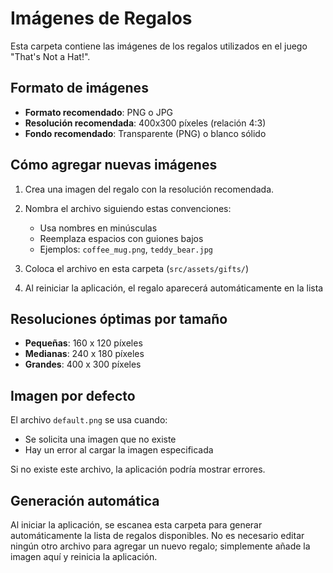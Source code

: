 # Imágenes de Regalos

Esta carpeta contiene las imágenes de los regalos utilizados en el juego "That's Not a Hat!".

## Formato de imágenes

- **Formato recomendado**: PNG o JPG
- **Resolución recomendada**: 400x300 píxeles (relación 4:3)
- **Fondo recomendado**: Transparente (PNG) o blanco sólido

## Cómo agregar nuevas imágenes

1. Crea una imagen del regalo con la resolución recomendada.
2. Nombra el archivo siguiendo estas convenciones:
   - Usa nombres en minúsculas
   - Reemplaza espacios con guiones bajos
   - Ejemplos: `coffee_mug.png`, `teddy_bear.jpg`

3. Coloca el archivo en esta carpeta (`src/assets/gifts/`)
4. Al reiniciar la aplicación, el regalo aparecerá automáticamente en la lista

## Resoluciones óptimas por tamaño

- **Pequeñas**: 160 x 120 píxeles
- **Medianas**: 240 x 180 píxeles 
- **Grandes**: 400 x 300 píxeles

## Imagen por defecto

El archivo `default.png` se usa cuando:
- Se solicita una imagen que no existe
- Hay un error al cargar la imagen especificada

Si no existe este archivo, la aplicación podría mostrar errores.

## Generación automática

Al iniciar la aplicación, se escanea esta carpeta para generar automáticamente la lista de regalos disponibles. No es necesario editar ningún otro archivo para agregar un nuevo regalo; simplemente añade la imagen aquí y reinicia la aplicación. 